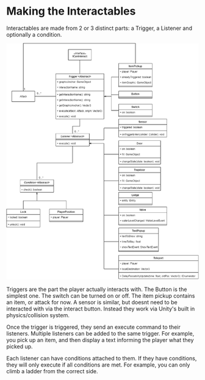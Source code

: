 # Making the Interactables

Interactables are made from 2 or 3 distinct parts: a Trigger, a Listener and optionally a condition.

![](<../.gitbook/assets/image (6).png>)

Triggers are the part the player actually interacts with. The Button is the simplest one. The switch can be turned on or off. The item pickup contains an item, or attack for now. A sensor is similar, but doesnt need to be interacted with via the interact button. Instead they work via Unity's built in physics/collision system.

Once the trigger is triggered, they send an execute command to their listeners. Multiple listeners can be added to the same trigger. For example, you pick up an item, and then display a text informing the player what they picked up.

Each listener can have conditions attached to them. If they have conditions, they will only execute if all conditions are met. For example, you can only climb a ladder from the correct side.
